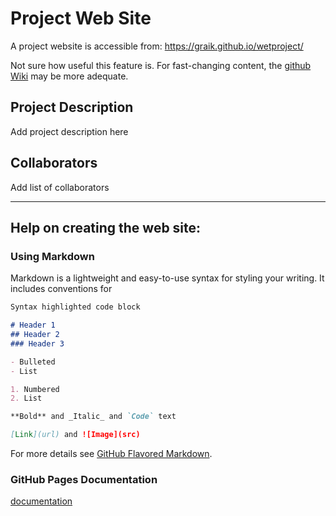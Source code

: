Project Web Site
================

A project website is accessible from: https://graik.github.io/wetproject/

Not sure how useful this feature is. For fast-changing content, the [github Wiki](https://github.com/graik/wetproject/wiki) may be more adequate.

## Project Description

Add project description here

## Collaborators

Add list of collaborators

-----------------

## Help on creating the web site:

### Using Markdown

Markdown is a lightweight and easy-to-use syntax for styling your writing. It includes conventions for

```markdown
Syntax highlighted code block

# Header 1
## Header 2
### Header 3

- Bulleted
- List

1. Numbered
2. List

**Bold** and _Italic_ and `Code` text

[Link](url) and ![Image](src)
```

For more details see [GitHub Flavored Markdown](https://guides.github.com/features/mastering-markdown/).

### GitHub Pages Documentation

[documentation](https://help.github.com/categories/github-pages-basics/) 
 
